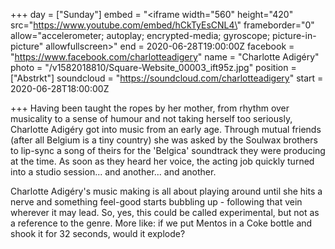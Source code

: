 +++
day = ["Sunday"]
embed = "<iframe width=\"560\" height=\"420\" src=\"https://www.youtube.com/embed/hCkTyEsCNL4\" frameborder=\"0\" allow=\"accelerometer; autoplay; encrypted-media; gyroscope; picture-in-picture\" allowfullscreen></iframe>"
end = 2020-06-28T19:00:00Z
facebook = "https://www.facebook.com/charlotteadigery"
name = "Charlotte Adigéry"
photo = "/v1582018810/Square-Website_00003_ift95z.jpg"
position = ["Abstrkt"]
soundcloud = "https://soundcloud.com/charlotteadigery"
start = 2020-06-28T18:00:00Z

+++
Having been taught the ropes by her mother, from rhythm over musicality to a sense of humour and not taking herself too seriously, Charlotte Adigéry got into music from an early age. Through mutual friends (after all Belgium is a tiny country) she was asked by the Soulwax brothers to lip-sync a song of theirs for the 'Belgica' soundtrack they were producing at the time. As soon as they heard her voice, the acting job quickly turned into a studio session... and another... and another.

Charlotte Adigéry's music making is all about playing around until she hits a nerve and something feel-good starts bubbling up - following that vein wherever it may lead. So, yes, this could be called experimental, but not as a reference to the genre. More like: if we put Mentos in a Coke bottle and shook it for 32 seconds, would it explode?